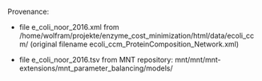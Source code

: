 Provenance:

* file e_coli_noor_2016.xml  from /home/wolfram/projekte/enzyme_cost_minimization/html/data/ecoli_ccm/
  (original filename ecoli_ccm_ProteinComposition_Network.xml)

* file e_coli_noor_2016.tsv from MNT repository: mnt/mnt/mnt-extensions/mnt_parameter_balancing/models/